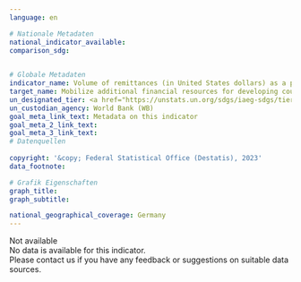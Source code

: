 ```yaml
---
language: en    

# Nationale Metadaten    
national_indicator_available:     
comparison_sdg:     
    

# Globale Metadaten    
indicator_name: Volume of remittances (in United States dollars) as a proportion of total GDP    
target_name: Mobilize additional financial resources for developing countries from multiple sources    
un_designated_tier: <a href="https://unstats.un.org/sdgs/iaeg-sdgs/tier-classification/" title="Click here for more information on the UN tier classification."  target="_blank" onclick="return confirm_alert(this);">Tier I</a>    
un_custodian_agency: World Bank (WB)    
goal_meta_link_text: Metadata on this indicator    
goal_meta_2_link_text:     
goal_meta_3_link_text:         
# Datenquellen    
    
copyright: '&copy; Federal Statistical Office (Destatis), 2023'    
data_footnote:     

# Grafik Eigenschaften    
graph_title: 
graph_subtitle:     

national_geographical_coverage: Germany    
---
```


<span class="status notstarted">Not available </span><br>
No data is available for this indicator.<br>
Please contact us if you have any feedback or suggestions on suitable data sources.